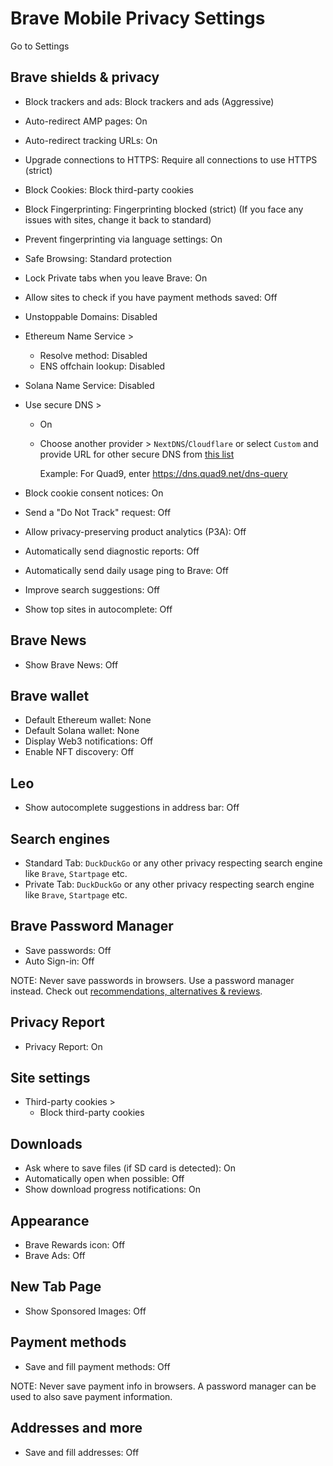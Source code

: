 # Brave Mobile Privacy Settings

Go to Settings



## Brave shields & privacy
- Block trackers and ads: Block trackers and ads (Aggressive)
- Auto-redirect AMP pages: On
- Auto-redirect tracking URLs: On
- Upgrade connections to HTTPS: Require all connections to use HTTPS (strict)
- Block Cookies: Block third-party cookies
- Block Fingerprinting: Fingerprinting blocked (strict) (If you face any issues with sites, change it back to standard)
- Prevent fingerprinting via language settings: On
- Safe Browsing: Standard protection
- Lock Private tabs when you leave Brave: On
- Allow sites to check if you have payment methods saved: Off
- Unstoppable Domains: Disabled
- Ethereum Name Service >
  - Resolve method: Disabled
  - ENS offchain lookup: Disabled
- Solana Name Service: Disabled
- Use secure DNS >
  - On
  - Choose another provider > `NextDNS`/`Cloudflare` or select `Custom` and provide URL for other secure DNS from [this list](https://www.privacyguides.org/en/dns/#recommended-providers)
    
    Example: For Quad9, enter https://dns.quad9.net/dns-query

- Block cookie consent notices: On
- Send a "Do Not Track" request: Off
- Allow privacy-preserving product analytics (P3A): Off
- Automatically send diagnostic reports: Off
- Automatically send daily usage ping to Brave: Off
- Improve search suggestions: Off
- Show top sites in autocomplete: Off



## Brave News
- Show Brave News: Off



## Brave wallet
- Default Ethereum wallet: None
- Default Solana wallet: None
- Display Web3 notifications: Off
- Enable NFT discovery: Off



## Leo
- Show autocomplete suggestions in address bar: Off



## Search engines
- Standard Tab: `DuckDuckGo` or any other privacy respecting search engine like `Brave`, `Startpage` etc.
- Private Tab: `DuckDuckGo` or any other privacy respecting search engine like `Brave`, `Startpage` etc.



## Brave Password Manager
- Save passwords: Off
- Auto Sign-in: Off

NOTE: Never save passwords in browsers. Use a password manager instead. Check out [recommendations, alternatives & reviews](https://github.com/StellarSand/privacy-settings#recommendations-alternatives--reviews).



## Privacy Report
- Privacy Report: On



## Site settings
- Third-party cookies >
  - Block third-party cookies



## Downloads
- Ask where to save files (if SD card is detected): On
- Automatically open when possible: Off
- Show download progress notifications: On



## Appearance
- Brave Rewards icon: Off
- Brave Ads: Off



## New Tab Page
- Show Sponsored Images: Off



## Payment methods
- Save and fill payment methods: Off

NOTE: Never save payment info in browsers. A password manager can be used to also save payment information.



## Addresses and more
- Save and fill addresses: Off